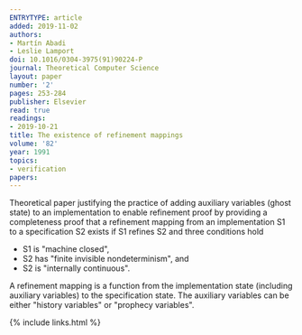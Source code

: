 ```yaml
---
ENTRYTYPE: article
added: 2019-11-02
authors:
- Martín Abadi
- Leslie Lamport
doi: 10.1016/0304-3975(91)90224-P
journal: Theoretical Computer Science
layout: paper
number: '2'
pages: 253-284
publisher: Elsevier
read: true
readings:
- 2019-10-21
title: The existence of refinement mappings
volume: '82'
year: 1991
topics:
- verification
papers:
---
```


Theoretical paper justifying the practice of adding auxiliary variables (ghost
state) to an implementation to enable refinement proof by providing
a completeness proof that a refinement mapping from an implementation S1 to
a specification S2 exists if S1 refines S2 and three conditions hold

- S1 is "machine closed",
- S2 has "finite invisible nondeterminism", and
- S2 is "internally continuous".

A refinement mapping is a function from the implementation state (including
auxiliary variables) to the specification state.
The auxiliary variables can be either "history variables" or "prophecy
variables".

{% include links.html %}
